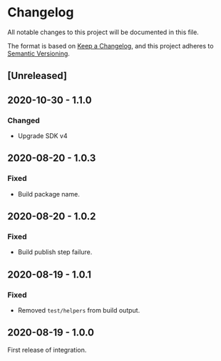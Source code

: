 # Changelog

All notable changes to this project will be documented in this file.

The format is based on [Keep a Changelog](https://keepachangelog.com/en/1.0.0/),
and this project adheres to
[Semantic Versioning](https://semver.org/spec/v2.0.0.html).

## [Unreleased]

## 2020-10-30 - 1.1.0

### Changed

- Upgrade SDK v4

## 2020-08-20 - 1.0.3

### Fixed

- Build package name.

## 2020-08-20 - 1.0.2

### Fixed

- Build publish step failure.

## 2020-08-19 - 1.0.1

### Fixed

- Removed `test/helpers` from build output.

## 2020-08-19 - 1.0.0

First release of integration.

